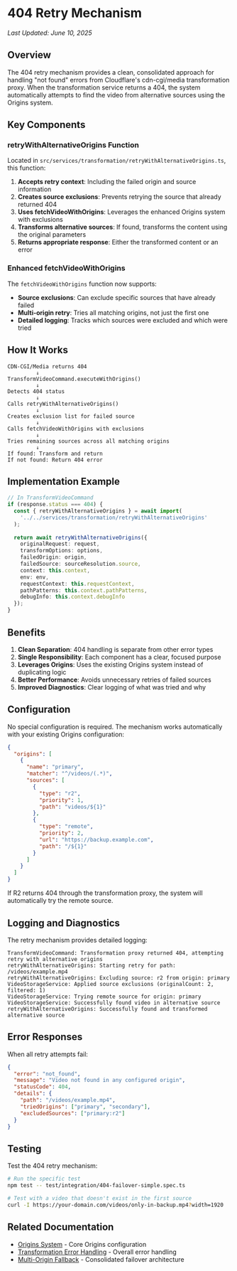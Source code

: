 # 404 Retry Mechanism

*Last Updated: June 10, 2025*

## Overview

The 404 retry mechanism provides a clean, consolidated approach for handling "not found" errors from Cloudflare's cdn-cgi/media transformation proxy. When the transformation service returns a 404, the system automatically attempts to find the video from alternative sources using the Origins system.

## Key Components

### retryWithAlternativeOrigins Function

Located in `src/services/transformation/retryWithAlternativeOrigins.ts`, this function:

1. **Accepts retry context**: Including the failed origin and source information
2. **Creates source exclusions**: Prevents retrying the source that already returned 404
3. **Uses fetchVideoWithOrigins**: Leverages the enhanced Origins system with exclusions
4. **Transforms alternative sources**: If found, transforms the content using the original parameters
5. **Returns appropriate response**: Either the transformed content or an error

### Enhanced fetchVideoWithOrigins

The `fetchVideoWithOrigins` function now supports:

- **Source exclusions**: Can exclude specific sources that have already failed
- **Multi-origin retry**: Tries all matching origins, not just the first one
- **Detailed logging**: Tracks which sources were excluded and which were tried

## How It Works

```
CDN-CGI/Media returns 404
         ↓
TransformVideoCommand.executeWithOrigins()
         ↓
Detects 404 status
         ↓
Calls retryWithAlternativeOrigins()
         ↓
Creates exclusion list for failed source
         ↓
Calls fetchVideoWithOrigins with exclusions
         ↓
Tries remaining sources across all matching origins
         ↓
If found: Transform and return
If not found: Return 404 error
```

## Implementation Example

```typescript
// In TransformVideoCommand
if (response.status === 404) {
  const { retryWithAlternativeOrigins } = await import(
    '../../services/transformation/retryWithAlternativeOrigins'
  );
  
  return await retryWithAlternativeOrigins({
    originalRequest: request,
    transformOptions: options,
    failedOrigin: origin,
    failedSource: sourceResolution.source,
    context: this.context,
    env: env,
    requestContext: this.requestContext,
    pathPatterns: this.context.pathPatterns,
    debugInfo: this.context.debugInfo
  });
}
```

## Benefits

1. **Clean Separation**: 404 handling is separate from other error types
2. **Single Responsibility**: Each component has a clear, focused purpose
3. **Leverages Origins**: Uses the existing Origins system instead of duplicating logic
4. **Better Performance**: Avoids unnecessary retries of failed sources
5. **Improved Diagnostics**: Clear logging of what was tried and why

## Configuration

No special configuration is required. The mechanism works automatically with your existing Origins configuration:

```json
{
  "origins": [
    {
      "name": "primary",
      "matcher": "^/videos/(.*)",
      "sources": [
        {
          "type": "r2",
          "priority": 1,
          "path": "videos/${1}"
        },
        {
          "type": "remote",
          "priority": 2,
          "url": "https://backup.example.com",
          "path": "/${1}"
        }
      ]
    }
  ]
}
```

If R2 returns 404 through the transformation proxy, the system will automatically try the remote source.

## Logging and Diagnostics

The retry mechanism provides detailed logging:

```
TransformVideoCommand: Transformation proxy returned 404, attempting retry with alternative origins
retryWithAlternativeOrigins: Starting retry for path: /videos/example.mp4
retryWithAlternativeOrigins: Excluding source: r2 from origin: primary
VideoStorageService: Applied source exclusions (originalCount: 2, filtered: 1)
VideoStorageService: Trying remote source for origin: primary
VideoStorageService: Successfully found video in alternative source
retryWithAlternativeOrigins: Successfully found and transformed alternative source
```

## Error Responses

When all retry attempts fail:

```json
{
  "error": "not_found",
  "message": "Video not found in any configured origin",
  "statusCode": 404,
  "details": {
    "path": "/videos/example.mp4",
    "triedOrigins": ["primary", "secondary"],
    "excludedSources": ["primary:r2"]
  }
}
```

## Testing

Test the 404 retry mechanism:

```bash
# Run the specific test
npm test -- test/integration/404-failover-simple.spec.ts

# Test with a video that doesn't exist in the first source
curl -I https://your-domain.com/videos/only-in-backup.mp4?width=1920
```

## Related Documentation

- [Origins System](../architecture/origins-system.md) - Core Origins configuration
- [Transformation Error Handling](../error-handling/transformation-error-handling.md) - Overall error handling
- [Multi-Origin Fallback](../architecture/multi-origin-fallback.md) - Consolidated failover architecture